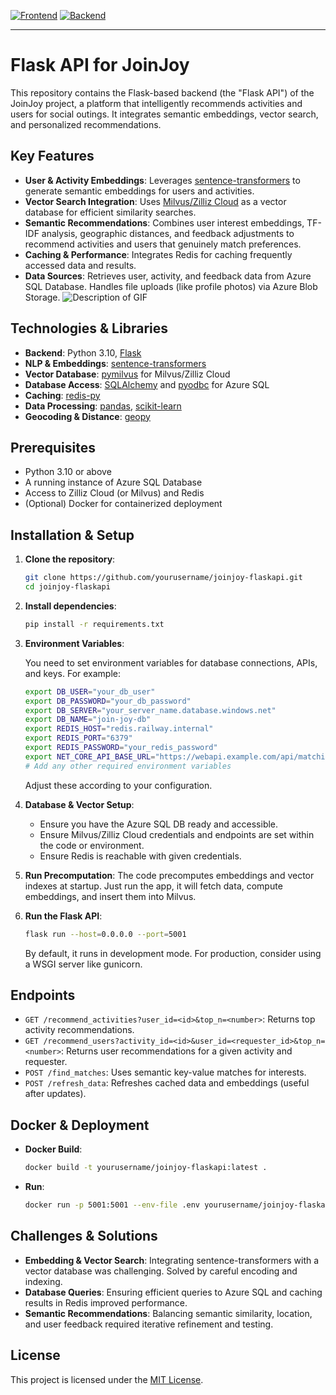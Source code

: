 [![Frontend](https://img.shields.io/badge/GitHub-Frontend-blue?style=for-the-badge)](https://github.com/tsyrulb/join-joy-front)
[![Backend](https://img.shields.io/badge/GitHub-Backend-yellow?style=for-the-badge)](https://github.com/tsyrulb/joinjoy)

---

# Flask API for JoinJoy

This repository contains the Flask-based backend (the "Flask API") of the JoinJoy project, a platform that intelligently recommends activities and users for social outings. It integrates semantic embeddings, vector search, and personalized recommendations.

## Key Features

- **User & Activity Embeddings**: Leverages [sentence-transformers](https://www.sbert.net/) to generate semantic embeddings for users and activities.
- **Vector Search Integration**: Uses [Milvus/Zilliz Cloud](https://zilliz.com/) as a vector database for efficient similarity searches.
- **Semantic Recommendations**: Combines user interest embeddings, TF-IDF analysis, geographic distances, and feedback adjustments to recommend activities and users that genuinely match preferences.
- **Caching & Performance**: Integrates Redis for caching frequently accessed data and results.
- **Data Sources**: Retrieves user, activity, and feedback data from Azure SQL Database. Handles file uploads (like profile photos) via Azure Blob Storage.
![Description of GIF](JoinJoy4.gif)

## Technologies & Libraries

- **Backend**: Python 3.10, [Flask](https://flask.palletsprojects.com/)
- **NLP & Embeddings**: [sentence-transformers](https://www.sbert.net/)
- **Vector Database**: [pymilvus](https://pymilvus.readthedocs.io/en/stable/) for Milvus/Zilliz Cloud
- **Database Access**: [SQLAlchemy](https://www.sqlalchemy.org/) and [pyodbc](https://github.com/mkleehammer/pyodbc) for Azure SQL
- **Caching**: [redis-py](https://github.com/redis/redis-py)
- **Data Processing**: [pandas](https://pandas.pydata.org/), [scikit-learn](https://scikit-learn.org/)
- **Geocoding & Distance**: [geopy](https://geopy.readthedocs.io/)

## Prerequisites

- Python 3.10 or above
- A running instance of Azure SQL Database
- Access to Zilliz Cloud (or Milvus) and Redis
- (Optional) Docker for containerized deployment

## Installation & Setup

1. **Clone the repository**:
   ```bash
   git clone https://github.com/yourusername/joinjoy-flaskapi.git
   cd joinjoy-flaskapi
   ```

2. **Install dependencies**:
   ```bash
   pip install -r requirements.txt
   ```

3. **Environment Variables**:

   You need to set environment variables for database connections, APIs, and keys. For example:
   ```bash
   export DB_USER="your_db_user"
   export DB_PASSWORD="your_db_password"
   export DB_SERVER="your_server_name.database.windows.net"
   export DB_NAME="join-joy-db"
   export REDIS_HOST="redis.railway.internal"
   export REDIS_PORT="6379"
   export REDIS_PASSWORD="your_redis_password"
   export NET_CORE_API_BASE_URL="https://webapi.example.com/api/matching"
   # Add any other required environment variables
   ```

   Adjust these according to your configuration.

4. **Database & Vector Setup**:
   - Ensure you have the Azure SQL DB ready and accessible.
   - Ensure Milvus/Zilliz Cloud credentials and endpoints are set within the code or environment.
   - Ensure Redis is reachable with given credentials.

5. **Run Precomputation**:
   The code precomputes embeddings and vector indexes at startup. Just run the app, it will fetch data, compute embeddings, and insert them into Milvus.

6. **Run the Flask API**:
   ```bash
   flask run --host=0.0.0.0 --port=5001
   ```
   
   By default, it runs in development mode. For production, consider using a WSGI server like gunicorn.

## Endpoints

- `GET /recommend_activities?user_id=<id>&top_n=<number>`: Returns top activity recommendations.
- `GET /recommend_users?activity_id=<id>&user_id=<requester_id>&top_n=<number>`: Returns user recommendations for a given activity and requester.
- `POST /find_matches`: Uses semantic key-value matches for interests.
- `POST /refresh_data`: Refreshes cached data and embeddings (useful after updates).

## Docker & Deployment

- **Docker Build**:
  ```bash
  docker build -t yourusername/joinjoy-flaskapi:latest .
  ```
- **Run**:
  ```bash
  docker run -p 5001:5001 --env-file .env yourusername/joinjoy-flaskapi:latest
  ```


## Challenges & Solutions

- **Embedding & Vector Search**: Integrating sentence-transformers with a vector database was challenging. Solved by careful encoding and indexing.
- **Database Queries**: Ensuring efficient queries to Azure SQL and caching results in Redis improved performance.
- **Semantic Recommendations**: Balancing semantic similarity, location, and user feedback required iterative refinement and testing.


## License

This project is licensed under the [MIT License](LICENSE).
```
